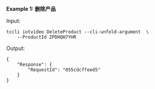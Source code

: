 **Example 1: 删除产品**



Input: 

```
tccli iotvideo DeleteProduct --cli-unfold-argument  \
    --ProductId ZPDHQH7YHR
```

Output: 
```
{
    "Response": {
        "RequestId": "055cdcffeed5"
    }
}
```

